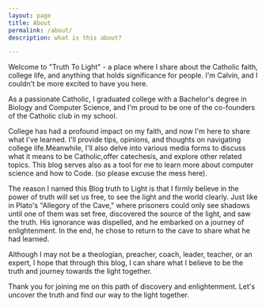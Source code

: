 ```yaml
---
layout: page
title: About
permalink: /about/
description: what is this about?

---
```


<div>
    <p>Welcome to "Truth To Light" - a place where I share about the Catholic faith, college life, and anything that holds significance for people. 
        I'm Calvin, and I couldn't be more excited to have you here.</p>
    <p>As a passionate Catholic, I graduated college with a Bachelor's degree in Biology and Computer Science, and
         I'm proud to be one of the co-founders of the Catholic club in my school.</p>
    <p>College has had a profound impact on my faith, and now I'm here to share what 
        I've learned. I'll provide tips, opinions, and thoughts on navigating college 
        life.Meanwhile, I'll also delve into various media forms to discuss what it means 
        to be Catholic,offer catechesis, and explore other related topics. 
        This blog serves also as a  tool for me to learn more about computer science 
        and how to Code. (so please excuse the mess here).</p>
    <p>The reason I named this Blog truth to Light is that I firmly believe in the power of truth 
        will set us free, to see the light and the world clearly.  Just like in Plato's "Allegory 
        of the Cave," where prisoners could only see shadows until one of them was set free, discovered 
        the source of the light, and saw the truth. His ignorance was dispelled, and he embarked on a journey 
        of enlightenment. In the end, he chose to return to the cave to share what he had learned.</p>
    <!--write about john 3:21-->
    <p>Although I may not be a theologian, preacher, coach, leader, teacher, or an expert, 
        I hope that through this blog, I can share what I believe to be the truth and journey 
        towards the light together.</p>
    <p>Thank you for joining me on this path of discovery and enlightenment. 
        Let's uncover the truth and find our way to the light together.</p>
</div>